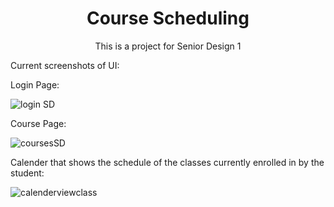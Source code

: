 


<h1 align="center">Course Scheduling</h1>
<p align="center">This is a project for Senior Design 1</p>




Current screenshots of UI:

Login Page:

![login SD](https://github.com/user-attachments/assets/89a1a6fc-2e55-4ffe-9be9-58760a8fa819)


Course Page:

![coursesSD](https://github.com/user-attachments/assets/1eee3a62-bfd4-4acd-a361-e922808d342b)




Calender that shows the schedule of the classes currently enrolled in by the student: 



![calenderviewclass](https://github.com/user-attachments/assets/07b64ebd-ff7b-40f1-83f9-d8fd4ddf5566)